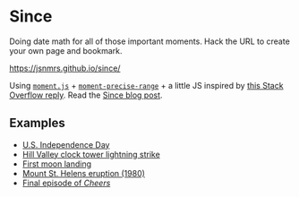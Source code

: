 # Since

Doing date math for all of those important moments. Hack the URL to create your own page and bookmark. 

<https://jsnmrs.github.io/since/>

Using [`moment.js`](https://momentjs.com/) + [`moment-precise-range`](https://github.com/codebox/moment-precise-range) + a little JS inspired by [this Stack Overflow reply](https://stackoverflow.com/questions/901115/how-can-i-get-query-string-values-in-javascript#2880929). Read the [Since blog post](https://jasonmorris.com/code/since).

## Examples

- [U.S. Independence Day](https://jsnmrs.github.io/since/?then=1776-07-04&label=🇺🇸)
- [Hill Valley clock tower lightning strike](https://jsnmrs.github.io/since/?then=1955-11-12T20%3A04%3A00&label=🏛)
- [First moon landing](https://jsnmrs.github.io/since/?then=1969-07-20T20%3A18%3A00&label=🌖)
- [Mount St. Helens eruption (1980)](https://jsnmrs.github.io/since/?then=1980-05-18T08%3A32%3A17&label=🌋)
- [Final episode of *Cheers*](https://jsnmrs.github.io/since/?then=1993-05-23T21%3A22%3A00&label=🍻)

